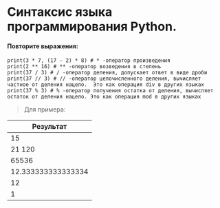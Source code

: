 # Синтаксис языка программирования Python.
#### Повторите выражения:
``` print(5 + 10) # + -оператор суммы
print(3 * 7, (17 - 2) * 8) # * -оператор произведения
print(2 ** 16) # ** -оператор возведения в степень
print(37 / 3) # / -оператор деления, допускает ответ в виде дроби
print(37 // 3) # // -оператор целочисленного деления, вычисляет частное от деления нацело.  Это как операция div в других языках
print(37 % 3) # % -оператор получения остатка от деления, вычисляет остаток от деления нацело. Это как операция mod в других языках
```

> Для примера: 

| Результат |
| ---------- | 
| 15 |
| 21 120 |
| 65536 | 
| 12.333333333333334 |
| 12 |
| 1 |              
